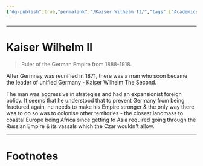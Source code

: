 ```yaml
---
{"dg-publish":true,"permalink":"/Kaiser Wilhelm II/","tags":["Academics","politics","History","WorldCulture"]}
---
```



---
# Kaiser Wilhelm II
> Ruler of the German Empire from 1888-1918.

After Germnay was reunified in 1871, there was a man who soon became the leader of unified Germany - Kaiser Wilhelm The Second.

The man was aggressive in strategies and had an expansionist foreign policy. It seems that he understood that to prevent Germany from being fractured again, he needs to make his Empire stronger & the only way there was to do so was to colonise other territories - the closest landmass to coastal Europe being Africa since getting to Asia required going through the Russian Empire & its vassals which the Czar wouldn't allow.

---
# Footnotes